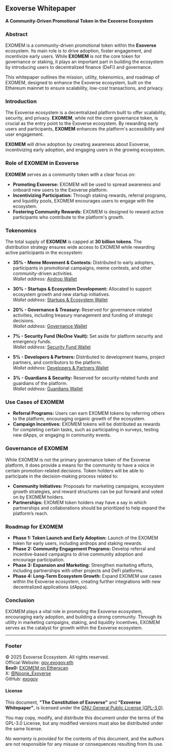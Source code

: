 ## Exoverse Whitepaper

**A Community-Driven Promotional Token in the Exoverse Ecosystem**

### Abstract
EXOMEM is a community-driven promotional token within the **Exoverse** ecosystem. Its main role is to drive adoption, foster engagement, and incentivize early users. While **EXOMEM** is not the core token for governance or staking, it plays an important part in building the ecosystem by introducing users to decentralized finance (DeFi) and governance.

This whitepaper outlines the mission, utility, tokenomics, and roadmap of EXOMEM, designed to enhance the Exoverse ecosystem, built on the Ethereum mainnet to ensure scalability, low-cost transactions, and privacy.

### Introduction
The Exoverse ecosystem is a decentralized platform built to offer scalability, security, and privacy. **EXOMEM**, while not the core governance token, is crucial as the entry point to the Exoverse ecosystem. By rewarding early users and participants, **EXOMEM** enhances the platform's accessibility and user engagement.

**EXOMEM** will drive adoption by creating awareness about Exoverse, incentivizing early adoption, and engaging users in the growing ecosystem.

### Role of EXOMEM in Exoverse
**EXOMEM** serves as a community token with a clear focus on:

- **Promoting Exoverse:** EXOMEM will be used to spread awareness and onboard new users to the Exoverse platform.
- **Incentivizing Participation:** Through staking rewards, referral programs, and liquidity pools, EXOMEM encourages users to engage with the ecosystem.
- **Fostering Community Rewards:** EXOMEM is designed to reward active participants who contribute to the platform's growth.

### Tokenomics
The total supply of **EXOMEM** is capped at **30 billion tokens**. The distribution strategy ensures wide access to EXOMEM while rewarding active participants in the ecosystem:

- **35% - Meme Movement & Contests:** Distributed to early adopters, participants in promotional campaigns, meme contests, and other community-driven activities.  
  *Wallet address:* [Airdrop Wallet](0xaF0Ab6b455fA4c3C9dbbB2E3F69eFAB3303456d9)
  
- **30% - Startups & Ecosystem Development:** Allocated to support ecosystem growth and new startup initiatives.  
  *Wallet address:* [Startups & Ecosystem Wallet](0x5EFc357FE0B8f777136183818e0161A08a74D370)

- **20% - Governance & Treasury:** Reserved for governance-related activities, including treasury management and funding of strategic decisions.  
  *Wallet address:* [Governance Wallet](0x5771cEAA8061c6b04c1bE3d5d9D70Cb5E9c08C2a)

- **7% - Security Fund (NoOne Vault):** Set aside for platform security and emergency funds.  
  *Wallet address:* [Security Fund Wallet](0x7ACEdd52927e780F69Acb2c1b2910933d26FB90b)

- **5% - Developers & Partners:** Distributed to development teams, project partners, and contributors to the platform.  
  *Wallet address:* [Developers & Partners Wallet](0x934eb5119aee67b358b9eE938E0871F0781C3890)

- **3% - Guardians & Security:** Reserved for security-related funds and guardians of the platform.  
  *Wallet address:* [Guardians Wallet](0xc4B74939a289B8f824E2ab6cD25Bb9C5dcC032FC)

### Use Cases of EXOMEM
- **Referral Programs:** Users can earn EXOMEM tokens by referring others to the platform, encouraging organic growth of the ecosystem.
- **Campaign Incentives:** EXOMEM tokens will be distributed as rewards for completing certain tasks, such as participating in surveys, testing new dApps, or engaging in community events.

### Governance of EXOMEM
While EXOMEM is not the primary governance token of the Exoverse platform, it does provide a means for the community to have a voice in certain promotion-related decisions. Token holders will be able to participate in the decision-making process related to:

- **Community Initiatives:** Proposals for marketing campaigns, ecosystem growth strategies, and reward structures can be put forward and voted on by EXOMEM holders.
- **Partnerships:** EXOMEM token holders may have a say in which partnerships and collaborations should be prioritized to help expand the platform’s reach.

### Roadmap for EXOMEM
- **Phase 1: Token Launch and Early Adoption:** Launch of the EXOMEM token for early users, including airdrops and staking rewards.
- **Phase 2: Community Engagement Programs:** Develop referral and incentive-based campaigns to drive community adoption and encourage participation.
- **Phase 3: Expansion and Marketing:** Strengthen marketing efforts, including partnerships with other projects and DeFi platforms.
- **Phase 4: Long-Term Ecosystem Growth:** Expand EXOMEM use cases within the Exoverse ecosystem, creating further integrations with new decentralized applications (dApps).

### Conclusion
EXOMEM plays a vital role in promoting the Exoverse ecosystem, encouraging early adoption, and building a strong community. Through its utility in marketing campaigns, staking, and liquidity incentives, EXOMEM serves as the catalyst for growth within the Exoverse ecosystem.

---

### Footer
© 2025 Exoverse Ecosystem. All rights reserved.  
Official Website: [gov.exogov.eth](https://gov.exogov.eth)  
**$ex0:** [EXOMEM on Etherscan](https://etherscan.io/address/0x32a41875311Cf34ECD34Bf72ABb92E0756250a84)  
X: [@Noone_Exoverse](https://x.com/Noone_Exoverse)  
GitHub: [exogov](https://github.com/exogov)

#### License
This document, **"The Constitution of Exoverse"** and **"Exoverse Whitepaper"**, is licensed under the [GNU General Public License (GPL-3.0)](https://www.gnu.org/licenses/gpl-3.0.html).

You may copy, modify, and distribute this document under the terms of the GPL-3.0 License, but any modified versions must also be distributed under the same license.

*No warranty is provided* for the contents of this document, and the authors are not responsible for any misuse or consequences resulting from its use.

